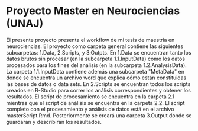 # Proyecto Master en Neurociencias (UNAJ)
El presente proyecto presenta el workflow de mi tesis de maestría en neurociencias.
El proyecto como carpeta general contiene las siguientes subcarpetas: 1.Data, 2.Scripts, y 3.Outpts. 
En 1.Data se encuentran tanto los datos brutos sin procesar (en la subcarpeta 1.1.InputData) como los datos procesados para los fines del análisis (en la subcarpeta 1.2.AnalysisData). La carpeta 1.1.InputData contiene además una subcarpeta "MetaData" en donde se encuentra un archivo word que explica cómo están constituidas las bases de datos o data sets. 
En 2.Scripts se encuentran todos los scripts creados en R-Studio para correr los análisis correspondientes y obtener los resultados. El script de procesamiento se encuentra en la carpeta 2.1 mientras que el script de análisis se encuentra en la carpeta 2.2. El script completo con el procesamiento y análisis de datos está en el archivo masterScript.Rmd. 
Posteriormente se creará una carpeta 3.Output donde se guardaran y describirán los resultados.
